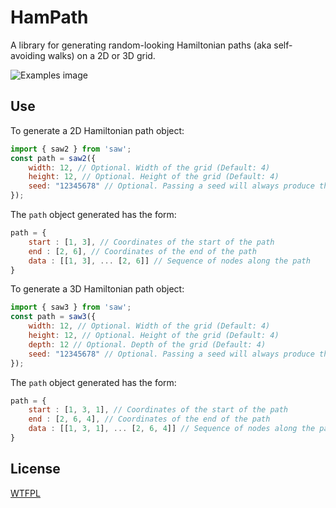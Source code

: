 HamPath
=======

A library for generating random-looking Hamiltonian paths (aka self-avoiding walks) on a 2D or 3D grid. 

![Examples image](examples.png "Examples")

Use
---

To generate a 2D Hamiltonian path object:

```javascript
import { saw2 } from 'saw';
const path = saw2({ 
    width: 12, // Optional. Width of the grid (Default: 4)
    height: 12, // Optional. Height of the grid (Default: 4)
    seed: "12345678" // Optional. Passing a seed will always produce the same pseudorandom result.
}); 
```

The `path` object generated has the form:
 
```javascript
path = {
    start : [1, 3], // Coordinates of the start of the path
    end : [2, 6], // Coordinates of the end of the path
    data : [[1, 3], ... [2, 6]] // Sequence of nodes along the path
}
```

To generate a 3D Hamiltonian path object:

```javascript
import { saw3 } from 'saw';
const path = saw3({ 
    width: 12, // Optional. Width of the grid (Default: 4)
    height: 12, // Optional. Height of the grid (Default: 4)
    depth: 12 // Optional. Depth of the grid (Default: 4)
    seed: "12345678" // Optional. Passing a seed will always produce the same pseudorandom result.
}); 
```

The `path` object generated has the form:
 
```javascript
path = {
    start : [1, 3, 1], // Coordinates of the start of the path
    end : [2, 6, 4], // Coordinates of the end of the path
    data : [[1, 3, 1], ... [2, 6, 4]] // Sequence of nodes along the path
}
```

License
-------

[WTFPL](http://www.wtfpl.net/)